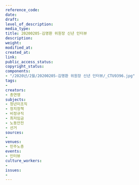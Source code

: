 ```yaml
---
reference_code: 
date: 
draft: 
level_of_description: 
media_type: 
title: 20200205-김명환 위원장 신년 인터뷰
description: 
weight: 
modified_at: 
created_at: 
link: 
public_access_status: 
copyright_status: 
components:
- "/2020년/2월/20200205-김명환 위원장 신년 인터뷰/_CTU9396.jpg"
tags:
- 
creators:
- 총연맹
subjects:
- 청년미조직
- 정치정책
- 비정규직
- 최저임금
- 노동안전
- 선거
sources:
- 
venues:
- 민주노총
events:
- 인터뷰
culture_workers:
- 
issues:
- 
---
```

